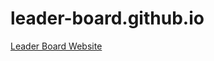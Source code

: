 # leader-board.github.io
<a href="https://adityachowdhury2.github.io/leader-board.github.io/">Leader Board Website</a>